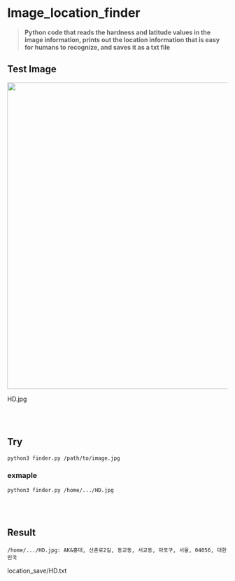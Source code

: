 # Image_location_finder

>**Python code that reads the hardness and latitude values in the image information, prints out the location information that is easy for humans to recognize, and saves it as a txt file**

## Test Image

<img src="https://github.com/pix3000/Image_location_finder/assets/51011169/d1f94e3f-f6da-4eb2-a024-bad4e7510c53" width="700"/>

HD.jpg      

<br/>
<br/>  

## Try
```
python3 finder.py /path/to/image.jpg
```
### exmaple
```
python3 finder.py /home/.../HD.jpg
```
<br/>
<br/>
 
## Result
```
/home/.../HD.jpg: AK&홍대, 신촌로2길, 동교동, 서교동, 마포구, 서울, 04056, 대한민국
```
location_save/HD.txt
